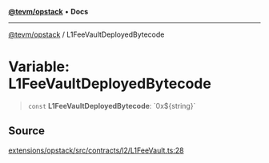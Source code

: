 [**@tevm/opstack**](../README.md) • **Docs**

***

[@tevm/opstack](../globals.md) / L1FeeVaultDeployedBytecode

# Variable: L1FeeVaultDeployedBytecode

> `const` **L1FeeVaultDeployedBytecode**: \`0x$\{string\}\`

## Source

[extensions/opstack/src/contracts/l2/L1FeeVault.ts:28](https://github.com/evmts/tevm-monorepo/blob/main/extensions/opstack/src/contracts/l2/L1FeeVault.ts#L28)
